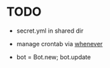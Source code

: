 TODO
===========================

* secret.yml in shared dir
* manage crontab via [whenever](https://github.com/javan/whenever)

* bot = Bot.new; bot.update

